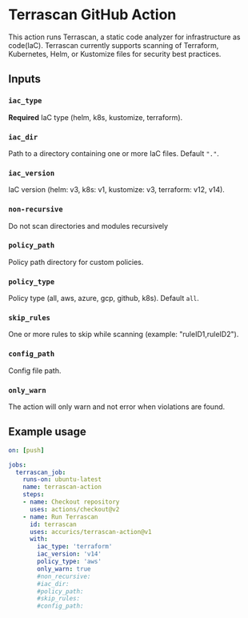 # Terrascan GitHub Action
This action runs Terrascan, a static code analyzer for infrastructure as code(IaC). Terrascan currently supports scanning of Terraform, Kubernetes, Helm, or Kustomize files for security best practices.

## Inputs
### `iac_type`
**Required** IaC type (helm, k8s, kustomize, terraform).

### `iac_dir`
Path to a directory containing one or more IaC files. Default `"."`.

### `iac_version`
IaC version (helm: v3, k8s: v1, kustomize: v3, terraform: v12, v14).

### `non-recursive`
Do not scan directories and modules recursively

### `policy_path`
Policy path directory for custom policies.

### `policy_type`
Policy type (all, aws, azure, gcp, github, k8s). Default `all`.

### `skip_rules`
One or more rules to skip while scanning (example: "ruleID1,ruleID2").

### `config_path`
Config file path.

### `only_warn`
The action will only warn and not error when violations are found.

## Example usage

```yaml
on: [push]

jobs:
  terrascan_job:
    runs-on: ubuntu-latest
    name: terrascan-action
    steps:
    - name: Checkout repository
      uses: actions/checkout@v2
    - name: Run Terrascan
      id: terrascan
      uses: accurics/terrascan-action@v1
      with:
        iac_type: 'terraform'
        iac_version: 'v14'
        policy_type: 'aws'
        only_warn: true
        #non_recursive:
        #iac_dir:
        #policy_path:
        #skip_rules:
        #config_path:
```
